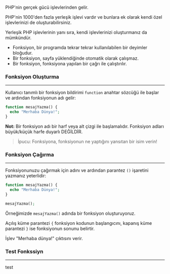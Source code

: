 PHP'nin gerçek gücü işlevlerinden gelir.

PHP'nin 1000'den fazla yerleşik işlevi vardır ve bunlara ek olarak kendi özel işlevlerinizi de oluşturabilirsiniz.

Yerleşik PHP işlevlerinin yanı sıra, kendi işlevlerinizi oluşturmanız da mümkündür.

- Fonksiyon, bir programda tekrar tekrar kullanılabilen bir deyimler bloğudur.
- Bir fonksiyon, sayfa yüklendiğinde otomatik olarak çalışmaz.
- Bir fonksiyon, fonksiyona yapılan bir çağrı ile çalıştırılır.

### Fonksiyon Oluşturma
---
Kullanıcı tanımlı bir fonksiyon bildirimi `function` anahtar sözcüğü ile başlar ve ardından fonksiyonun adı gelir:

```PHP title:'Fonksiyon oluşturma'
function mesajYazma() {
  echo "Merhaba Dünya!";
}
```

**Not:** Bir fonksiyon adı bir harf veya alt çizgi ile başlamalıdır. Fonksiyon adları büyük/küçük harfe duyarlı DEĞİLDİR.

>İpucu: Fonksiyona, fonksiyonun ne yaptığını yansıtan bir isim verin!

### Fonksiyon Çağırma
---
Fonksiyonunuzu çağırmak için adını ve ardından parantez `()` işaretini yazmanız yeterlidir:

```PHP title:'Fonksiyon çağırma'
function mesajYazma() {
  echo "Merhaba Dünya!";
}

mesajYazma();
```

Örneğimizde `mesajYazma()` adında bir fonksiyon oluşturuyoruz.

Açılış küme parantezi `{` fonksiyon kodunun başlangıcını, kapanış küme parantezi `}` ise fonksiyonun sonunu belirtir.

İşlev "Merhaba dünya!" çıktısını verir.

### Test Fonkssiyn
---
test
